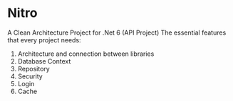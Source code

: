 # Nitro
A Clean Architecture Project for .Net 6 (API Project)
The essential features that every project needs:

1. Architecture and connection between libraries
2. Database Context
3. Repository
4. Security
5. Login
6. Cache
